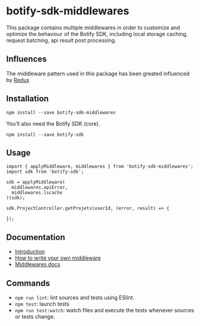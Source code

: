 # botify-sdk-middlewares

This package contains multiple middlewares in order to customize and optimize the behaviour of the Botify SDK,
including local storage caching, request batching, api result post processing.


## Influences

The middleware pattern used in this package has been greated influenced by [Redux](https://github.com/rackt/redux)


## Installation
```
npm install --save botify-sdk-middlewares
```

You’ll also need the Botify SDK (core).
```
npm install --save botify-sdk
```

## Usage
```JS
import { applyMiddleware, middlewares } from 'botify-sdk-middlewares';
import sdk from 'botify-sdk';

sdk = applyMiddleware(
  middlewares.apiError,
  middlewares.lscache
)(sdk);

sdk.ProjectController.getProjets(userId, (error, result) => {

});
```

## Documentation

- [Introduction](https://github.com/botify-labs/botify-sdk-js-middlewares/tree/master/docs/introduction.md)
- [How to write your own middleware](https://github.com/botify-labs/botify-sdk-js-middlewares/blob/master/docs/howToWriteYourOwnMiddleware.md)
- [Middlewares docs](https://github.com/botify-labs/botify-sdk-js-middlewares/tree/master/docs/middlewares)


## Commands

- `npm run lint`: lint sources and tests using ESlint.
- `npm test`: launch tests
- `npm run test:watch`: watch files and execute the tests whenever sources or tests change.
